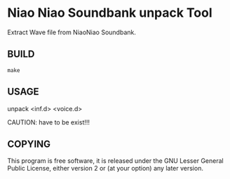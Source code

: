 Niao Niao Soundbank unpack Tool
=====================

Extract Wave file from NiaoNiao Soundbank.

BUILD
-------
`make`

USAGE
-------

unpack <inf.d> <voice.d> <extract directory>

CAUTION: <extract directory> have to be exist!!!


COPYING
-------
This program is free software, it is released under the GNU Lesser General Public License, either version 2 or (at your
option) any later version.

